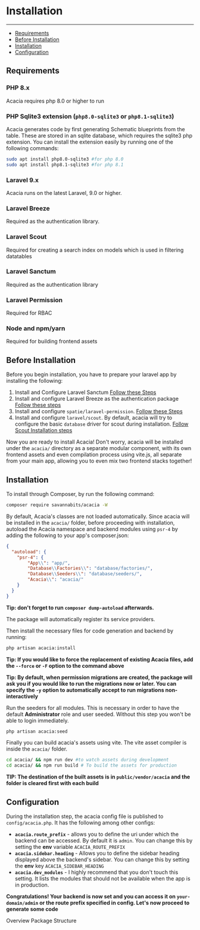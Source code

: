 # Installation 

---
- [Requirements](#requirements)
- [Before Installation](#before-installation)
- [Installation](#installation)
- [Configuration](#configuration)
  
<a name='requirements'></a>
## Requirements
### PHP 8.x
Acacia requires php 8.0 or higher to run 
### PHP Sqlite3 extension (`php8.0-sqlite3` or `php8.1-sqlite3`)
Acacia generates code by first generating Schematic blueprints from the table. These are stored in an sqlite database, which requires the sqlite3 php extension.
You can install the extension easily by running one of the following commands:
```bash
sudo apt install php8.0-sqlite3 #for php 8.0
sudo apt install php8.1-sqlite3 #for php 8.1
```
### Laravel 9.x
Acacia runs on the latest Laravel, 9.0 or higher.
### Laravel Breeze
Required as the authentication library.
### Laravel Scout
Required for creating a search index on models which is used in filtering datatables
### Laravel Sanctum
Required as the authentication library
### Laravel Permission
Required for RBAC
### Node and npm/yarn
Required for building frontend assets

<a name='before-installation'></a>
## Before Installation
Before you begin installation, you have to prepare your laravel app by installing the following:
1. Install and Configure Laravel Sanctum <a target="_blank" href="https://laravel.com/docs/9.x/sanctum#installation">Follow these Steps</a>
2. Install and configure Laravel Breeze as the authentication package <a target="_blank" href="https://laravel.com/docs/9.x/starter-kits#laravel-breeze-installation">Follow these steps</a>
3. Install and configure `spatie/laravel-permission`. <a target="_blank" href="https://spatie.be/docs/laravel-permission/v5/installation-laravel">Follow these Steps</a>
4. Install and configure `laravel/scout`. By default, acacia will try to configure the basic `database` driver for scout during installation. <a target="_blank" href="https://laravel.com/docs/9.x/scout#installation">Follow Scout Installation steps</a>

Now you are ready to install Acacia!
Don't worry, acacia will be installed under the `acacia/` directory as a separate modular component, with its own frontend assets and even compilation process using vite.js, all separate from your main app, allowing you to even mix two frontend stacks together!

<a name="installation"></a>
## Installation

To install through Composer, by run the following command:

```bash
composer require savannabits/acacia -W
```

By default, Acacia's classes are not loaded automatically.
Since acacia will be installed in the `acacia/` folder, before proceeding with installation, autoload the Acacia namespace and backend modules using `psr-4` by adding the following to your app's composer.json:

```json
{
  "autoload": {
    "psr-4": {
        "App\\": "app/",
        "Database\\Factories\\": "database/factories/",
        "Database\\Seeders\\": "database/seeders/",
        "Acacia\\": "acacia/" 
    }
  }
}
```

**Tip: don't forget to run `composer dump-autoload` afterwards.**

The package will automatically register its service providers.

Then install the necessary files for code generation and backend by running:

```bash
php artisan acacia:install 
```

**Tip: If you would like to force the replacement of existing Acacia files, add the `--force` or `-F` option to the command above**<br>

**Tip: By default, when permission migrations are created, the package will ask you if you would like to run the migrations now or later. You can specify the `-y` option to automatically accept to run migrations non-interactively**

Run the seeders for all modules. This is necessary in order to have the default **Administrator** role and user seeded. Without this step you won't be able to login immediately.

```bash
php artisan acacia:seed
```

Finally you can build acacia's assets using vite. The vite asset compiler is inside the `acacia/` folder.
```bash
cd acacia/ && npm run dev #to watch assets during development
cd acacia/ && npm run build # To build the assets for production
```
**TIP: The destination of the built assets is in `public/vendor/acacia` and the folder is cleared first with each build**

<a name="configuration"></a>
## Configuration

During the installation step, the acacia config file is published to `config/acacia.php`. It has the following among other configs:
- **`acacia.route_prefix`** - allows you to define the uri under which the backend can be accessed. By default it is `admin`. You can change this by setting the **env** variable `ACACIA_ROUTE_PREFIX`
- **`acacia.sidebar.heading`** - Allows you to define the sidebar heading displayed above the backend's sidebar. You can change this by setting the **env** key `ACACIA_SIDEBAR_HEADING`
- **`acacia.dev_modules`** - I highly recommend that you don't touch this setting. It lists the modules that should not be available when the app is in production. 

**Congratulations! Your backend is now set and you can access it on `your-domain/admin` or the route prefix specified in config. Let's now proceed to generate some code**
<p class="flex justify-between">
<larecipe-button tag="a" href="./overview" type="primary" ><i class="fas fa-arrow-left"></i> Overview</larecipe-button>
<larecipe-button tag="a" href="../basics/package-structure" type="primary" >Package Structure <i class="fas fa-arrow-right"></i> </larecipe-button>
</p>
